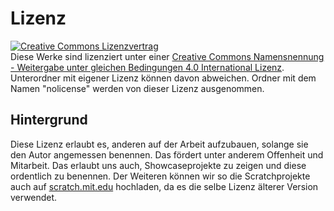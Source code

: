 Lizenz
======

[![Creative Commons Lizenzvertrag](https://i.creativecommons.org/l/by-sa/4.0/88x31.png)](http://creativecommons.org/licenses/by-sa/4.0/)  
Diese Werke sind lizenziert unter einer [Creative Commons Namensnennung - Weitergabe unter gleichen Bedingungen 4.0 International Lizenz](http://creativecommons.org/licenses/by-sa/4.0/). Unterordner mit eigener Lizenz können davon abweichen. Ordner mit dem Namen "nolicense" werden von dieser Lizenz ausgenommen. 

Hintergrund
-----------

Diese Lizenz erlaubt es, anderen auf der Arbeit aufzubauen, solange sie den Autor angemessen benennen. Das fördert unter anderem Offenheit und Mitarbeit. Das erlaubt uns auch, Showcaseprojekte zu zeigen und diese ordentlich zu benennen. Der Weiteren können wir so die Scratchprojekte auch auf [scratch.mit.edu](https://scratch.mit.edu) hochladen, da es die selbe Lizenz älterer Version verwendet. 

